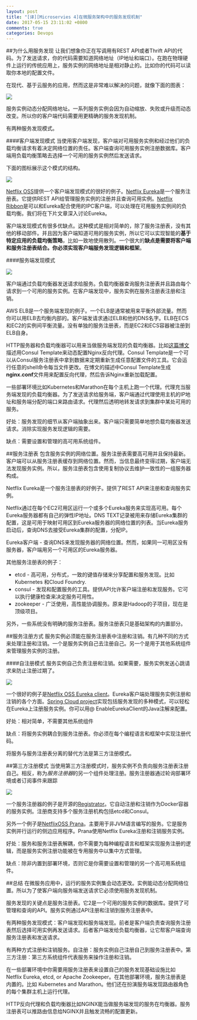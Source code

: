 ```yaml
---
layout: post
title: "[译][Microservies 4]在微服务架构中的服务发现机制"
date: 2017-05-15 23:11:02 +0800
comments: true
categories: Devops
---
```


<!--more-->

##为什么用服务发现
让我们想象你正在写调用有REST API或者Thrift API的代码。为了发送请求，你的代码需要知道网络地址（IP地址和端口）。在跑在物理硬件上运行的传统应用上，服务实例的网络地址是相对静止的。比如你的代码可以读取你本地的配置文件。

在现代、基于云服务的应用，然而这是非常难以解决的问题，就像下面的图表：

![](https://cdn-1.wp.nginx.com/wp-content/uploads/2016/04/Richardson-microservices-part4-1_difficult-service-discovery.png)

服务实例动态分配网络地址。一系列服务实例会因为自动缩放、失败或升级而动态改变。所以你的客户端代码需要用更精确的服务发现机制。

有两种服务发现模式。

####客户端发现模式
当使用客户端发现，客户端对可用服务实例和经过他们的负载均衡请求有着决定网络位置的责任。客户端查询可用服务实例注册数据库。客户端用负载均衡策略去选择一个可用的服务实例然后发送请求。

下面的图标展示这个模式的结构。

![](https://cdn-1.wp.nginx.com/wp-content/uploads/2016/04/Richardson-microservices-part4-2_client-side-pattern.png)

[Netflix OSS](https://netflix.github.io/)提供一个客户端发现模式的很好的例子。[Netflix Eureka](https://github.com/Netflix/eureka)是一个服务注册表。它提供REST API给管理服务实例的注册并且查询可用实例。[Netflix Ribbon](https://github.com/Netflix/ribbon)是可以和Eureka配合使用的IPC客户端，可以处理在可用服务实例间的负载均衡。我们将在下片文章深入讨论Eureka。

客户端发现模式有很多优缺点。这种模式是相对简单的，除了服务注册表，没有其他的移动部件。并且因为客户端知道可用的服务实例，所以它可以实现智能的**基于特定应用的负载均衡策略**，比如一致地使用散列。一个很大的**缺点是需要将客户端和服务注册表结合。你必须实现客户端服务发现逻辑和框架**。

####服务端发现模式

![](https://cdn-1.wp.nginx.com/wp-content/uploads/2016/04/Richardson-microservices-part4-3_server-side-pattern.png)

客户端通过负载均衡器发送请求给服务。负载均衡器查询服务注册表并且路由每个请求到一个可用的服务实例。在客户端发现中，服务实例在服务注册表注册和注销。

AWS ELB是一个服务端发现的例子。一个ELB是通常被用来平衡外部流量。然而你可以用ELB去均衡内部的。客户端发请求通过ELB和他的DNS名字。ELB在ECS和EC2的实例间平衡流量。没有单独的服务注册表，而是EC2和ECS容器被注册到ELB自身。

HTTP服务器和负载均衡器可以用来当做服务端发现的负载均衡器。比如[这篇博文](https://www.airpair.com/scalable-architecture-with-docker-consul-and-nginx)描述用Consul Template来动态配置Nginx反向代理。Consul Template是一个可以从Consul服务注册表中拿到数据来定期重新生成任意配置文件的工具。它会运行任意的shell命令每当文件更改。在博文的描述中Consul Template生成**nginx.conf**文件用来配置反向代理，然后告诉Nginx重新加载配置。

一些部署环境比如Kubernetes和Marathon在每个主机上跑一个代理。代理充当服务端发现的负载均衡器。为了发送请求给服务端，客户端通过代理使用主机的IP地址和服务端分配的端口来路由请求。代理然后透明地转发请求到集群中某处可用的服务。

好处：服务发现的细节从客户端抽象出来。客户端只需要简单地想负载均衡器发送请求。消除实现服务发现逻辑的需要。

缺点：需要设置和管理的高可用系统组件。

##服务注册表
包含服务实例的网络位置。服务注册表需要高可用并且保持最新。客户端可以从服务注册表缓存到网络位置。然而，当信息最终变得过期，客户端无法发现服务实例。所以，服务注册表包含使用复制协议去维护一致性的一组服务器构成。

Netflix Eureka是一个服务注册表的好例子。提供了REST API来注册和查询服务实例。

Netflix通过在每个EC2可用区运行一个或多个Eureka服务来实现高可用。每个Eureka服务器都有自己的弹性IP地址。DNS TEXT记录被用来存储Eureka集群的配置，这是可用于映射可用区到Eureka服务器的网络位置的列表。当Eureka服务启动后，查询DNS去接受Eureka集群的配置，分配IP。

Eureka客户端 - 查询DNS来发现服务器的网络位置。然而，如果同一可用区没有服务器，客户端用另一个可用区的Eureka服务器。

其他服务注册表的例子：

* etcd - 高可用，分布式，一致的键值存储来分享配置和服务发现。比如Kubernetes 和Cloud Foundry.
* consul - 发现和配置服务的工具。提供API允许客户端注册和发现服务。它可以执行健康检查来决定服务可用性。
* zookeeper - 广泛使用，高性能协调服务。原来是Hadoop的子项目，现在是顶级项目。

另外，一些系统没有明确的服务注册表。服务注册表只是基础架构的内置部分。

##服务注册方式
服务实例必须能在服务注册表中注册和注销。有几种不同的方式来处理注册和注销。一个是服务实例自己去注册自己。另一个是用于其他系统组件来管理服务实例的注册。

####自注册模式
服务实例自己负责注册和注销。如果需要，服务实例发送心跳请求来防止注册过期了。

![](https://cdn-1.wp.nginx.com/wp-content/uploads/2016/04/Richardson-microservices-part4-4_self-registration-pattern.png)

一个很好的例子是[Netflix OSS Eureka client](https://github.com/Netflix/eureka)。Eureka客户端处理服务实例注册和注销的各个方面。[Spring Cloud project](http://projects.spring.io/spring-cloud/)实现包括服务发现的多种模式，可以轻松在Eureka上注册服务实例。你可以用@ EnableEurekaClient的Java注解来配置。

好处：相对简单，不需要其他系统组件

缺点：将服务实例耦合到服务注册表。你必须在每个编程语言和框架中实现注册代码。

将服务与服务注册表分离的替代方法是第三方注册模式。

##第三方注册模式
当使用第三方注册模式时，服务实例不负责向服务注册表注册自己。相反，称为*服务注册器*的另一个组件处理注册。服务注册器通过轮询部署环境或者订阅事件来跟踪

![](https://cdn-1.wp.nginx.com/wp-content/uploads/2016/04/Richardson-microservices-part4-5_third-party-pattern.png)

一个服务注册器的例子是开源的[Registrator](https://github.com/gliderlabs/registrator)。它自动注册和注销作为Docker容器的服务实例。注册商支持多个服务注册机构包括etcd和Consul。

另外一个例子是[NetflixOSS Prana](https://github.com/netflix/Prana)。主要用于非JVM语言编写的服务。它是服务实例并行运行的侧边应用程序。Prana使用Netflix Eureka注册和注销服务实例。

好处：服务和服务注册表解耦，你不需要为每种编程语言和框架实现服务注册的逻辑，而是服务实例注册功能被在专用服务中以集中方式管理。

缺点：除非内置到部署环境，否则它是你需要设置和管理的另一个高可用系统组件。

##总结
在微服务应用中，运行的服务实例集会动态更改。实例能动态分配网络位置。所以为了使客户端向服务端发送请求它必须使用服务发现机制。

服务发现的关键点是服务注册表。它2是一个可用的服务实例的数据库。提供了可管理和查询的API。服务实例通过API注册和注销到服务注册表中。

有两种服务发现模式：客户端发现和服务端发现。前者是客户端负责查询服务注册表然后选择可用实例再发送请求。后者客户端发给负载均衡器，让它帮客户端查询服务注册表和发送请求。

有两种方式注册和注销服务。自注册：服务实例自己注册自己到服务注册表中。第三方注册：第三方系统组件代表服务来操作注册和注销。

在一些部署环境中你需要用服务注册表来设置自己的服务发现基础设施比如 Netflix Eureka, etcd, or Apache Zookeeper。在其他部署环境，服务注册表是内置的。比如 Kubernetes and Marathon。他们还在扮演服务端发现路由器角色的每个集群主机上运行代理。

HTTP反向代理和负载均衡器比如NGINX能当做服务端发现的服务在均衡器。服务注册表可以推路由信息给NGINX并且触发流畅的配置更新。